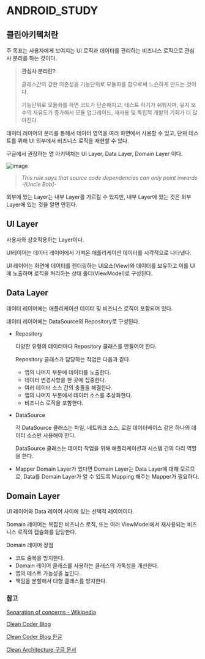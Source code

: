 # ANDROID_STUDY
## 클린아키텍처란

주 목표는 사용자에게 보여지는 UI 로직과 데이터를 관리하는 비즈니스 로직으로 관심사 분리를 하는 것이다.

> **관심사 분리란?**
> 
> 
> 클래스간의 강한 의존성을 기능단위로 모듈화를 함으로써 느슨하게 만드는 것이다.
> 
> 기능단위로 모듈화를 하면 코드가 단순해지고, 테스트 하기가 쉬워지며, 유지 보수의 자유도가 증가해서 모듈 업그레이드, 재사용 및 독립적 개발의 기회가 더 많아진다.
> 

데이터 레이어의 분리를 통해서 데이터 영역을 여러 화면에서 사용할 수 있고, 단위 테스트를 위해 UI 외부에서 비즈니스 로직을 재현할 수 있다.

구글에서 권장하는 앱 아키텍처는 UI Layer, Data Layer, Domain Layer 이다.

![image](https://user-images.githubusercontent.com/82709044/167257124-ff481914-d1f3-4c62-965f-d4e4904157fe.png)

> *This rule says that source code dependencies can only point inwards     -[Uncle Bob]-*
> 

외부에 있는 Layer는 내부 Layer를 가르킬 수 있지만, 내부 Layer에 있는 것은 외부 Layer에 있는 것을 알면 안된다. 

## UI Layer

사용자와 상호작용하는 Layer이다.

UI레이어는 데이터 레이어에서 가져온 애플리케이션 데이터를 시각적으로 나타낸다.

UI 레이어는 화면에 데이터를 렌더링하는 UI요소(View)와 데이터를 보유하고 이를 UI에 노출하며 로직을 처리하는 상태 홀더(ViewModel)로 구성된다.

## Data Layer

데이터 레이어에는 애플리케이션 데이터 및 비즈니스 로직이 포함되어 있다.

데이터 레이어에는 DataSource와 Repository로 구성된다.

- Repository
    
    다양한 유형의 데이터마다 Repository 클래스를 만들어야 한다.
    
    Repository 클래스가 담당하는 작업은 다음과 같다.
    
    - 앱의 나머지 부분에 데이터를 노출한다.
    - 데이터 변경사항을 한 곳에 집중한다.
    - 여러 데이터 소스 간의 충돌을 해결한다.
    - 앱의 나머지 부분에서 데이터 소스를 추상화한다.
    - 비즈니스 로직을  포함한다.
- DataSource
    
    각 DataSource 클래스는 파일, 네트워크 소스, 로컬 데이터베이스 같은 하나의 데이터 소스만 사용해야 한다.
    
    DataSource 클래스는 데이터 작업을 위해 애플리케이션과 시스템 간의 다리 역할을 한다.
    
- Mapper
    Domain Layer가 있다면 Domain Layer는 Data Layer에 대해 모르므로, Data를 Domain Layer가 알 수 있도록 Mapping 해주는 Mapper가 필요하다.

## Domain Layer

UI 레이어와 Data 레이어 사이에 있는 선택적 레이어이다.

Domain 레이어는 복잡한 비즈니스 로직, 또는 여러 ViewModel에서 재사용되는 비즈니스 로직의 캡슐화를 담당한다.

Domain 레이어 장점

- 코드 중복을 방지한다.
- Domain 레이어 클래스를 사용하는 클래스의 가독성을 개선한다.
- 앱의 테스트 가능성을 높인다.
- 책임을 분할해서 대형 클래스를 방지한다.

### 참고
[](https://developer.android.com/topic/architecture/ui-layer)

[Separation of concerns - Wikipedia](https://en.wikipedia.org/wiki/Separation_of_concerns)

[Clean Coder Blog](https://blog.cleancoder.com/uncle-bob/2012/08/13/the-clean-architecture.html)

[Clean Coder Blog 한글](https://k-elon.tistory.com/38)

[Clean Architecture 구글 문서](https://namget.tistory.com/entry/%EC%95%88%EB%93%9C%EB%A1%9C%EC%9D%B4%EB%93%9C-Clean-Architecture)
